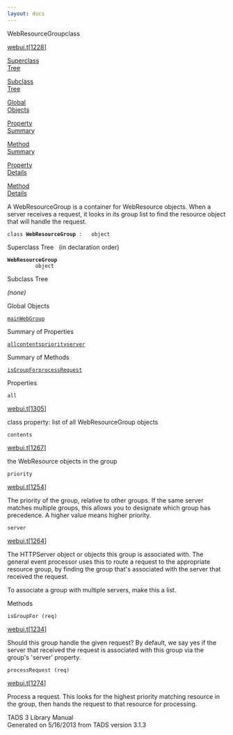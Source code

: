 ```yaml
---
layout: docs
---
```

<span class="title">WebResourceGroup</span><span class="type">class</span>

[webui.t](../file/webui.t.html)\[[1228](../source/webui.t.html#1228)\]

[Superclass  
Tree](#_SuperClassTree_)

[Subclass  
Tree](#_SubClassTree_)

[Global  
Objects](#_ObjectSummary_)

[Property  
Summary](#_PropSummary_)

[Method  
Summary](#_MethodSummary_)

[Property  
Details](#_Properties_)

[Method  
Details](#_Methods_)

<div class="fdesc">

A WebResourceGroup is a container for WebResource objects. When a server
receives a request, it looks in its group list to find the resource
object that will handle the request.

`class `**`WebResourceGroup`**` :   object`

</div>

<span id="_SuperClassTree_"></span>

<div class="mjhd">

<span class="hdln">Superclass Tree</span>   (in declaration order)

</div>

**`WebResourceGroup`**  
`         object`  
<span id="_SubClassTree_"></span>

<div class="mjhd">

<span class="hdln">Subclass Tree</span>  

</div>

*(none)* <span id="_ObjectSummary_"></span>

<div class="mjhd">

<span class="hdln">Global Objects</span>  

</div>

[`mainWebGroup`](../object/mainWebGroup.html)
<span id="_PropSummary_"></span>

<div class="mjhd">

<span class="hdln">Summary of Properties</span>  

</div>

[`all`](#all)[`contents`](#contents)[`priority`](#priority)[`server`](#server)

<span id="_MethodSummary_"></span>

<div class="mjhd">

<span class="hdln">Summary of Methods</span>  

</div>

[`isGroupFor`](#isGroupFor)[`processRequest`](#processRequest)

<span id="_Properties_"></span>

<div class="mjhd">

<span class="hdln">Properties</span>  

</div>

<span id="all"></span>

`all`

[webui.t](../file/webui.t.html)\[[1305](../source/webui.t.html#1305)\]

<div class="desc">

class property: list of all WebResourceGroup objects

</div>

<span id="contents"></span>

`contents`

[webui.t](../file/webui.t.html)\[[1267](../source/webui.t.html#1267)\]

<div class="desc">

the WebResource objects in the group

</div>

<span id="priority"></span>

`priority`

[webui.t](../file/webui.t.html)\[[1254](../source/webui.t.html#1254)\]

<div class="desc">

The priority of the group, relative to other groups. If the same server
matches multiple groups, this allows you to designate which group has
precedence. A higher value means higher priority.

</div>

<span id="server"></span>

`server`

[webui.t](../file/webui.t.html)\[[1264](../source/webui.t.html#1264)\]

<div class="desc">

The HTTPServer object or objects this group is associated with. The
general event processor uses this to route a request to the appropriate
resource group, by finding the group that's associated with the server
that received the request.

To associate a group with multiple servers, make this a list.

</div>

<span id="_Methods_"></span>

<div class="mjhd">

<span class="hdln">Methods</span>  

</div>

<span id="isGroupFor"></span>

`isGroupFor (req)`

[webui.t](../file/webui.t.html)\[[1234](../source/webui.t.html#1234)\]

<div class="desc">

Should this group handle the given request? By default, we say yes if
the server that received the request is associated with this group via
the group's 'server' property.

</div>

<span id="processRequest"></span>

`processRequest (req)`

[webui.t](../file/webui.t.html)\[[1274](../source/webui.t.html#1274)\]

<div class="desc">

Process a request. This looks for the highest priority matching resource
in the group, then hands the request to that resource for processing.

</div>

<div class="ftr">

TADS 3 Library Manual  
Generated on 5/16/2013 from TADS version 3.1.3

</div>
